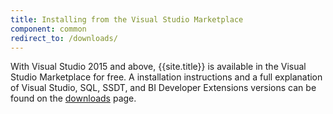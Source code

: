 ```yaml
---
title: Installing from the Visual Studio Marketplace
component: common
redirect_to: /downloads/
---
```


With Visual Studio 2015 and above, {{site.title}} is available in the Visual Studio Marketplace for free. A installation instructions and a full explanation of Visual Studio, SQL, SSDT, and BI Developer Extensions versions can be found on the [downloads](/downloads) page.